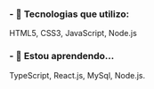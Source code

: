 

<h3>- 🔭 Tecnologias que utilizo:</h3>

<p>
  HTML5, CSS3, JavaScript, Node.js
</p>

<h3>- 🌱 Estou aprendendo...</h3>

<p>
  TypeScript, React.js, MySql, Node.js.
</p>


<!--
**Invokedzz/Invokedzz** is a ✨ _special_ ✨ repository because its `README.md` (this file) appears on your GitHub profile.

Here are some ideas to get you started:

- 🔭 I’m currently working on ...
- 🌱 I’m currently learning ...
- 👯 I’m looking to collaborate on ...
- 🤔 I’m looking for help with ...
- 💬 Ask me about ...
- 📫 How to reach me: ...
- 😄 Pronouns: ...
- ⚡ Fun fact: ...
-->
